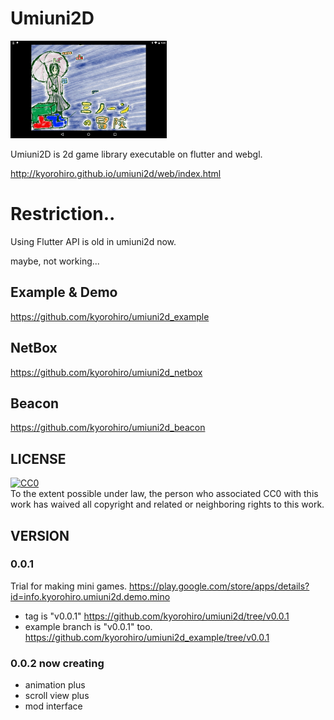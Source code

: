 # Umiuni2D


![](wonder_minon_AB01.png)

Umiuni2D is 2d game library executable on flutter and webgl.

http://kyorohiro.github.io/umiuni2d/web/index.html

# Restriction..

Using Flutter API is old in umiuni2d now.

maybe, not working...



## Example & Demo

https://github.com/kyorohiro/umiuni2d_example


## NetBox

https://github.com/kyorohiro/umiuni2d_netbox

## Beacon

https://github.com/kyorohiro/umiuni2d_beacon


## LICENSE

<p xmlns:dct="http://purl.org/dc/terms/">
  <a rel="license"
     href="http://creativecommons.org/publicdomain/zero/1.0/">
    <img src="http://i.creativecommons.org/p/zero/1.0/88x31.png" style="border-style: none;" alt="CC0" />
  </a>
  <br />
  To the extent possible under law,
  <span rel="dct:publisher" resource="[_:publisher]">the person who associated CC0</span>
  with this work has waived all copyright and related or neighboring
  rights to this work.
</p>


## VERSION
### 0.0.1
Trial for making mini games.
https://play.google.com/store/apps/details?id=info.kyorohiro.umiuni2d.demo.mino

* tag is "v0.0.1" https://github.com/kyorohiro/umiuni2d/tree/v0.0.1
* example branch is "v0.0.1" too.
https://github.com/kyorohiro/umiuni2d_example/tree/v0.0.1


### 0.0.2 now creating
* animation plus
* scroll view plus
* mod interface

